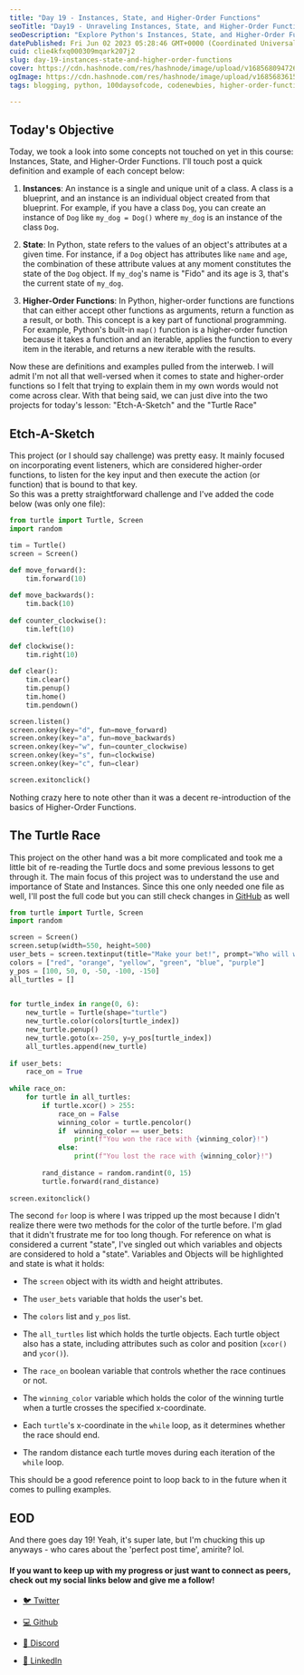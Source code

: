 ```yaml
---
title: "Day 19 - Instances, State, and Higher-Order Functions"
seoTitle: "Day19 - Unraveling Instances, State, and Higher-Order Functions"
seoDescription: "Explore Python's Instances, State, and Higher-Order Functions through engaging projects 'Etch-A-Sketch' and 'Turtle Race'."
datePublished: Fri Jun 02 2023 05:28:46 GMT+0000 (Coordinated Universal Time)
cuid: clie4kfxq000309mqark207j2
slug: day-19-instances-state-and-higher-order-functions
cover: https://cdn.hashnode.com/res/hashnode/image/upload/v1685680947267/9531836c-4607-45e0-ac7f-000529ea76e4.png
ogImage: https://cdn.hashnode.com/res/hashnode/image/upload/v1685683615734/8337896f-f06d-40c8-aba5-eb69b1c33a6d.png
tags: blogging, python, 100daysofcode, codenewbies, higher-order-functions

---
```


## Today's Objective

Today, we took a look into some concepts not touched on yet in this course: Instances, State, and Higher-Order Functions. I'll touch post a quick definition and example of each concept below:

1. **Instances**: An instance is a single and unique unit of a class. A class is a blueprint, and an instance is an individual object created from that blueprint. For example, if you have a class `Dog`, you can create an instance of `Dog` like `my_dog = Dog()` where `my_dog` is an instance of the class `Dog`.
    
2. **State**: In Python, state refers to the values of an object's attributes at a given time. For instance, if a `Dog` object has attributes like `name` and `age`, the combination of these attribute values at any moment constitutes the state of the `Dog` object. If `my_dog`'s name is "Fido" and its age is 3, that's the current state of `my_dog`.
    
3. **Higher-Order Functions**: In Python, higher-order functions are functions that can either accept other functions as arguments, return a function as a result, or both. This concept is a key part of functional programming. For example, Python's built-in `map()` function is a higher-order function because it takes a function and an iterable, applies the function to every item in the iterable, and returns a new iterable with the results.
    

Now these are definitions and examples pulled from the interweb. I will admit I'm not all that well-versed when it comes to state and higher-order functions so I felt that trying to explain them in my own words would not come across clear. With that being said, we can just dive into the two projects for today's lesson: "Etch-A-Sketch" and the "Turtle Race"

## Etch-A-Sketch

This project (or I should say challenge) was pretty easy. It mainly focused on incorporating event listeners, which are considered higher-order functions, to listen for the key input and then execute the action (or function) that is bound to that key.  
So this was a pretty straightforward challenge and I've added the code below (was only one file):

```python
from turtle import Turtle, Screen
import random

tim = Turtle()
screen = Screen()

def move_forward():
    tim.forward(10)
    
def move_backwards():
    tim.back(10)
    
def counter_clockwise():
    tim.left(10)
    
def clockwise():
    tim.right(10)
    
def clear():
    tim.clear()
    tim.penup()
    tim.home()
    tim.pendown()

screen.listen()
screen.onkey(key="d", fun=move_forward)
screen.onkey(key="a", fun=move_backwards)
screen.onkey(key="w", fun=counter_clockwise)
screen.onkey(key="s", fun=clockwise)
screen.onkey(key="c", fun=clear)

screen.exitonclick()
```

Nothing crazy here to note other than it was a decent re-introduction of the basics of Higher-Order Functions.

## The Turtle Race

This project on the other hand was a bit more complicated and took me a little bit of re-reading the Turtle docs and some previous lessons to get through it. The main focus of this project was to understand the use and importance of State and Instances. Since this one only needed one file as well, I'll post the full code but you can still check changes in [GitHub](https://github.com/kdleonard93/100-Days-Of-Code_Python/tree/main/day-19) as well

```python
from turtle import Turtle, Screen
import random

screen = Screen()
screen.setup(width=550, height=500)
user_bets = screen.textinput(title="Make your bet!", prompt="Who will win the race? Pick your color: ")
colors = ["red", "orange", "yellow", "green", "blue", "purple"]
y_pos = [100, 50, 0, -50, -100, -150]
all_turtles = []
    

for turtle_index in range(0, 6):
    new_turtle = Turtle(shape="turtle")
    new_turtle.color(colors[turtle_index])
    new_turtle.penup()
    new_turtle.goto(x=-250, y=y_pos[turtle_index])
    all_turtles.append(new_turtle)
    
if user_bets:
    race_on = True
    
while race_on:
    for turtle in all_turtles:
        if turtle.xcor() > 255:
            race_on = False
            winning_color = turtle.pencolor()
            if  winning_color == user_bets:
                print(f"You won the race with {winning_color}!")
            else:
                print(f"You lost the race with {winning_color}!")
                
        rand_distance = random.randint(0, 15)
        turtle.forward(rand_distance)
        
screen.exitonclick()
```

The second `for` loop is where I was tripped up the most because I didn't realize there were two methods for the color of the turtle before. I'm glad that it didn't frustrate me for too long though. For reference on what is considered a current "state", I've singled out which variables and objects are considered to hold a "state". Variables and Objects will be highlighted and state is what it holds:

* The `screen` object with its width and height attributes.
    
* The `user_bets` variable that holds the user's bet.
    
* The `colors` list and `y_pos` list.
    
* The `all_turtles` list which holds the turtle objects. Each turtle object also has a state, including attributes such as color and position (`xcor()` and `ycor()`).
    
* The `race_on` boolean variable that controls whether the race continues or not.
    
* The `winning_color` variable which holds the color of the winning turtle when a turtle crosses the specified x-coordinate.
    
* Each `turtle`'s x-coordinate in the `while` loop, as it determines whether the race should end.
    
* The random distance each turtle moves during each iteration of the `while` loop.
    

This should be a good reference point to loop back to in the future when it comes to pulling examples.

## EOD

And there goes day 19! Yeah, it's super late, but I'm chucking this up anyways - who cares about the 'perfect post time', amirite? lol.

#### If you want to keep up with my progress or just want to connect as peers, check out my social links below and give me a follow!

* [🐦 Twitter](https://twitter.com/RingoMandingo93)
    
* [💻 Github](https://github.com/kdleonard93)
    
* [👾 Discord](https://discord.com/users/407639833146818570)
    
* [👔 LinkedIn](https://www.linkedin.com/in/kyle-leonard93/)